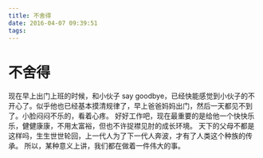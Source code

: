 ```yaml
---
title: 不舍得
date: 2016-04-07 09:39:51
tags:
---
```


# 不舍得
现在早上出门上班的时候，和小伙子 say goodbye，已经快能感觉到小伙子的不开心了。似乎他也已经基本摸清规律了，早上爸爸妈妈出门，然后一天都见不到了。小脸闷闷不乐的，看着心疼。
好好工作吧，现在最重要的是给他一个快快乐乐，健健康康，不用太富裕，但也不许捉襟见肘的成长环境。
天下的父母不都是这样吗，生生世世轮回，上一代人为了下一代人奔波，才有了人类这个种族的传承。
所以，某种意义上讲，我们都在做着一件伟大的事。
